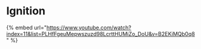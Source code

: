 # Ignition

{% embed url="https://www.youtube.com/watch?index=11&list=PLHfFgeuMepwszuzd98LcrttHUMiZo_DoU&v=B2EKiMQb0q8" %}

